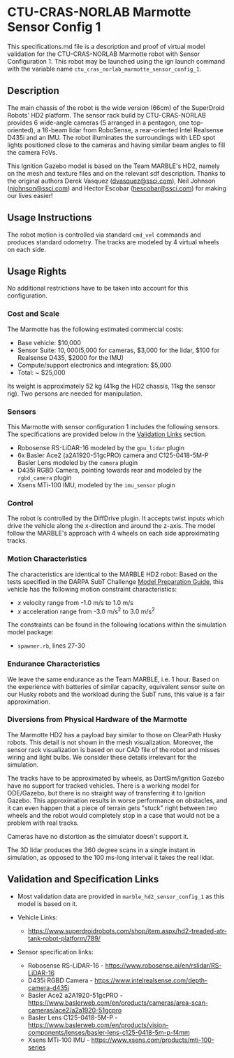 <!---This is a Markdown description of a robot model submitted for inclusion in the DARPA Subterranean Challenge Technology Repository -->

# CTU-CRAS-NORLAB Marmotte Sensor Config 1
This specifications.md file is a description and proof of virtual model validation for the CTU-CRAS-NORLAB Marmotte robot with Sensor Configuration 1. This robot may be launched using the ign launch command with the variable name `ctu_cras_norlab_marmotte_sensor_config_1`.

## Description
The main chassis of the robot is the wide version (66cm) of the SuperDroid Robots' HD2 platform. The sensor rack build by CTU-CRAS-NORLAB provides 6 wide-angle cameras (5 arranged in a pentagon, one top-oriented), a 16-beam lidar from RoboSense, a rear-oriented Intel Realsense D435i and an IMU. The robot illuminates the surroundings with LED spot lights positioned close to the cameras and having similar beam angles to fill the camera FoVs.

This Ignition Gazebo model is based on the Team MARBLE's HD2, namely on the mesh and texture files and on the relevant sdf description. 
Thanks to the original authors Derek Vasquez (dvasquez@ssci.com), Neil Johnson (njohnson@ssci.com) and Hector Escobar (hescobar@ssci.com) for making our lives easier! 

## Usage Instructions
The robot motion is controlled via standard `cmd_vel` commands and produces standard odometry. The tracks are modeled by 4 virtual wheels on each side.

## Usage Rights
No additional restrictions have to be taken into account for this configuration.

### Cost and Scale
The Marmotte has the following estimated commercial costs:
* Base vehicle: $10,000
* Sensor Suite: $10,000 ($5,000 for cameras, $3,000 for the lidar, $100 for Realsense D435, $2000 for the IMU) 
* Compute/support electronics and integration: $5,000
* Total: ~ $25,000

Its weight is approximately 52 kg (41kg the HD2 chassis, 11kg the sensor rig). Two persons are needed for manipulation.

### Sensors
This Marmotte with sensor configuration 1 includes the following sensors. The specifications are provided below in the [Validation Links](#validation_links) section.

* Robosense RS-LiDAR-16 modeled by the `gpu_lidar` plugin
* 6x Basler Ace2 (a2A1920-51gcPRO) camera and C125-0418-5M-P Basler Lens modeled by the `camera` plugin
* D435i RGBD Camera, pointing towards rear and modeled by the `rgbd_camera` plugin
* Xsens MTi-100 IMU, modeled by the `imu_sensor` plugin

### Control
The robot is controlled by the DiffDrive plugin. It accepts twist inputs which drive the vehicle along the x-direction and around the z-axis. The model follow the MARBLE's approach with 4 wheels on each side approximating tracks.

### Motion Characteristics
The characteristics are identical to the MARBLE HD2 robot:
Based on the tests specified in the DARPA SubT Challenge [Model Preparation Guide](https://subtchallenge.com/resources/Simulation_Model_Preparation_Guide.pdf), this vehicle has the following motion constraint characteristics:

* _x_ velocity range from -1.0 m/s to 1.0 m/s
* _x_ acceleration range from -3.0 m/s<sup>2</sup> to 3.0 m/s<sup>2</sup>

The constraints can be found in the following locations within the simulation model package:

* `spawner.rb`, lines 27-30

### Endurance Characteristics
We leave the same endurance as the Team MARBLE, i.e. 1 hour. Based on the experience with batteries of similar capacity, equivalent sensor suite on our Husky robots and the workload during the SubT runs, this value is a fair approximation. 

### Diversions from Physical Hardware of the Marmotte
The Marmotte HD2 has a payload bay similar to those on ClearPath Husky robots. This detail is not shown in the mesh visualization. Moreover, the sensor rack visualization is based on our CAD file of the robot and misses wiring and light bulbs. We consider these details irrelevant for the simulation.

The tracks have to be approximated by wheels, as DartSim/Ignition Gazebo have no support for tracked vehicles. There is a working model for ODE/Gazebo, but there is no straight way of transferring it to Ignition Gazebo. This approximation results in worse performance on obstacles, and it can even happen that a piece of terrain gets "stuck" right between two wheels and the robot would completely stop in a case that would not be a problem with real tracks.

Cameras have no distortion as the simulator doesn't support it.

The 3D lidar produces the 360 degree scans in a single instant in simulation, as opposed to the 100 ms-long interval it takes the real lidar.

## Validation and Specification Links
* Most validation data are provided in `marble_hd2_sensor_config_1` as this model
  is based on it.
  
* Vehicle Links:
  * https://www.superdroidrobots.com/shop/item.aspx/hd2-treaded-atr-tank-robot-platform/789/

* Sensor specification links:
  * Robosense RS-LiDAR-16 - https://www.robosense.ai/en/rslidar/RS-LiDAR-16
  * D435i RGBD Camera - https://www.intelrealsense.com/depth-camera-d435i
  * Basler Ace2 a2A1920-51gcPRO - https://www.baslerweb.com/en/products/cameras/area-scan-cameras/ace2/a2a1920-51gcpro
  * Basler Lens C125-0418-5M-P - https://www.baslerweb.com/en/products/vision-components/lenses/basler-lens-c125-0418-5m-p-f4mm
  * Xsens MTi-100 IMU - https://www.xsens.com/products/mti-100-series


